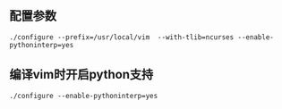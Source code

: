 
## 配置参数
```shell
./configure --prefix=/usr/local/vim  --with-tlib=ncurses --enable-pythoninterp=yes 
```


## 编译vim时开启python支持

```shell
./configure --enable-pythoninterp=yes
```
